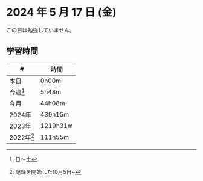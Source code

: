 # 2024 年 5 月 17 日 (金)
この日は勉強していません。

## 学習時間
| #          | 時間     |
| ---------- | -------- |
| 本日       | 0h00m    |
| 今週[^1]   | 5h48m    |
| 今月       | 44h08m    |
| 2024年     | 439h15m  |
| 2023年     | 1219h31m |
| 2022年[^2] | 111h55m  |

[^1]: 日〜土
[^2]: 記録を開始した10月5日~

